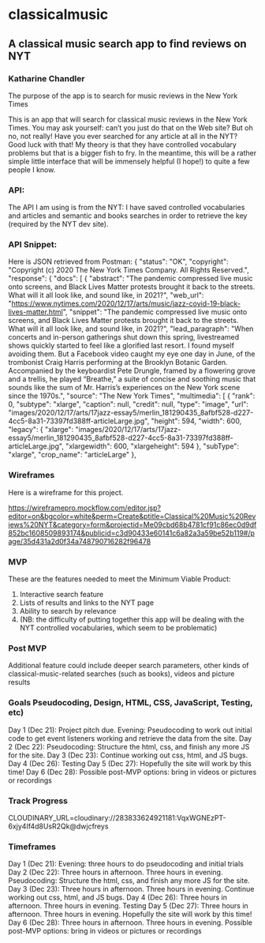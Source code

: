 # classicalmusic
## A classical music search app to find reviews on NYT


### Katharine Chandler

The purpose of the app is to search for music reviews in the New York Times


This is an app that will search for classical music reviews in the New York Times. You may ask yourself: can’t you just do that on the Web site? But oh no, not really! Have you ever searched for any article at all in the NYT? Good luck with that! My theory is that they have controlled vocabulary problems but that is a bigger fish to fry. In the meantime, this will be a rather simple little interface that will be immensely helpful (I hope!) to quite a few people I know.

### API:

The API I am using is from the NYT: I have saved controlled vocabularies and articles and semantic and books searches in order to retrieve the key (required by the NYT dev site).



### API Snippet:

Here is JSON retrieved from Postman: 
{
    "status": "OK",
    "copyright": "Copyright (c) 2020 The New York Times Company. All Rights Reserved.",
    "response": {
        "docs": [
            {
                "abstract": "The pandemic compressed live music onto screens, and Black Lives Matter protests brought it back to the streets. What will it all look like, and sound like, in 2021?",
                "web_url": "https://www.nytimes.com/2020/12/17/arts/music/jazz-covid-19-black-lives-matter.html",
                "snippet": "The pandemic compressed live music onto screens, and Black Lives Matter protests brought it back to the streets. What will it all look like, and sound like, in 2021?",
                "lead_paragraph": "When concerts and in-person gatherings shut down this spring, livestreamed shows quickly started to feel like a glorified last resort. I found myself avoiding them. But a Facebook video caught my eye one day in June, of the trombonist Craig Harris performing at the Brooklyn Botanic Garden. Accompanied by the keyboardist Pete Drungle, framed by a flowering grove and a trellis, he played “Breathe,” a suite of concise and soothing music that sounds like the sum of Mr. Harris’s experiences on the New York scene since the 1970s.",
                "source": "The New York Times",
                "multimedia": [
                    {
                        "rank": 0,
                        "subtype": "xlarge",
                        "caption": null,
                        "credit": null,
                        "type": "image",
                        "url": "images/2020/12/17/arts/17jazz-essay5/merlin_181290435_8afbf528-d227-4cc5-8a31-73397fd388ff-articleLarge.jpg",
                        "height": 594,
                        "width": 600,
                        "legacy": {
                            "xlarge": "images/2020/12/17/arts/17jazz-essay5/merlin_181290435_8afbf528-d227-4cc5-8a31-73397fd388ff-articleLarge.jpg",
                            "xlargewidth": 600,
                            "xlargeheight": 594
                        },
                        "subType": "xlarge",
                        "crop_name": "articleLarge"
                    },

### Wireframes

Here is a wireframe for this project.

https://wireframepro.mockflow.com/editor.jsp?editor=on&bgcolor=white&perm=Create&ptitle=Classical%20Music%20Reviews%20NYT&category=form&projectid=Me09cbd68b4781cf91c86ec0d9df852bc1608509893174&publicid=c3d90433e60141c6a82a3a59be52b119#/page/35d431a2d0f34a748790716282f96478

### MVP

These are the features needed to meet the Minimum Viable Product:
1. Interactive search feature
2. Lists of results and links to the NYT page
3. Ability to search by relevance
4. (NB: the difficulty of putting together this app will be dealing with the NYT controlled vocabularies, which seem to be problematic)

### Post MVP

Additional feature could include deeper search parameters, other kinds of classical-music-related searches (such as books), videos and picture results

### Goals Pseudocoding, Design, HTML, CSS, JavaScript, Testing, etc) 

Day 1 (Dec 21): Project pitch due. Evening: Pseudocoding to work out initial code to get event listeners working and retrieve the data from the site.
Day 2 (Dec 22): Pseudocoding: Structure the html, css, and finish any more JS for the site. 
Day 3 (Dec 23): Continue working out css, html, and JS bugs. 
Day 4 (Dec 26): Testing
Day 5 (Dec 27): Hopefully the site will work by this time!
Day 6 (Dec 28): Possible post-MVP options: bring in videos or pictures or recordings

### Track Progress

CLOUDINARY_URL=cloudinary://283833624921181:VqxWGNEzPT-6xjy4If4d8UsR2Qk@dwjcfreys

### Timeframes

Day 1 (Dec 21): Evening: three hours to do pseudocoding and initial trials
Day 2 (Dec 22): Three hours in afternoon.  Three hours in evening. Pseudocoding: Structure the html, css, and finish any more JS for the site. 
Day 3 (Dec 23): Three hours in afternoon. Three hours in evening. Continue working out css, html, and JS bugs. 
Day 4 (Dec 26): Three hours in afternoon. Three hours in evening. Testing
Day 5 (Dec 27): Three hours in afternoon. Three hours in evening. Hopefully the site will work by this time!
Day 6 (Dec 28): Three hours in afternoon. Three hours in evening. Possible post-MVP options: bring in videos or pictures or recordings




